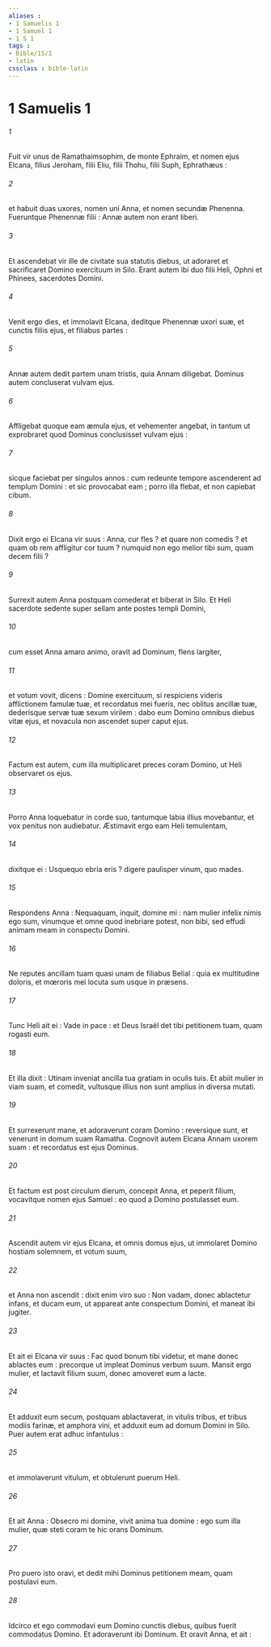 ```yaml
---
aliases : 
- 1 Samuelis 1
- 1 Samuel 1
- 1 S 1
tags : 
- Bible/1S/1
- latin
cssclass : bible-latin
---
```


# 1 Samuelis 1

###### 1
Fuit vir unus de Ramathaimsophim, de monte Ephraim, et nomen ejus Elcana, filius Jeroham, filii Eliu, filii Thohu, filii Suph, Ephrathæus :
###### 2
et habuit duas uxores, nomen uni Anna, et nomen secundæ Phenenna. Fueruntque Phenennæ filii : Annæ autem non erant liberi.
###### 3
Et ascendebat vir ille de civitate sua statutis diebus, ut adoraret et sacrificaret Domino exercituum in Silo. Erant autem ibi duo filii Heli, Ophni et Phinees, sacerdotes Domini.
###### 4
Venit ergo dies, et immolavit Elcana, deditque Phenennæ uxori suæ, et cunctis filiis ejus, et filiabus partes :
###### 5
Annæ autem dedit partem unam tristis, quia Annam diligebat. Dominus autem concluserat vulvam ejus.
###### 6
Affligebat quoque eam æmula ejus, et vehementer angebat, in tantum ut exprobraret quod Dominus conclusisset vulvam ejus :
###### 7
sicque faciebat per singulos annos : cum redeunte tempore ascenderent ad templum Domini : et sic provocabat eam ; porro illa flebat, et non capiebat cibum.
###### 8
Dixit ergo ei Elcana vir suus : Anna, cur fles ? et quare non comedis ? et quam ob rem affligitur cor tuum ? numquid non ego melior tibi sum, quam decem filii ?
###### 9
Surrexit autem Anna postquam comederat et biberat in Silo. Et Heli sacerdote sedente super sellam ante postes templi Domini,
###### 10
cum esset Anna amaro animo, oravit ad Dominum, flens largiter,
###### 11
et votum vovit, dicens : Domine exercituum, si respiciens videris afflictionem famulæ tuæ, et recordatus mei fueris, nec oblitus ancillæ tuæ, dederisque servæ tuæ sexum virilem : dabo eum Domino omnibus diebus vitæ ejus, et novacula non ascendet super caput ejus.
###### 12
Factum est autem, cum illa multiplicaret preces coram Domino, ut Heli observaret os ejus.
###### 13
Porro Anna loquebatur in corde suo, tantumque labia illius movebantur, et vox penitus non audiebatur. Æstimavit ergo eam Heli temulentam,
###### 14
dixitque ei : Usquequo ebria eris ? digere paulisper vinum, quo mades.
###### 15
Respondens Anna : Nequaquam, inquit, domine mi : nam mulier infelix nimis ego sum, vinumque et omne quod inebriare potest, non bibi, sed effudi animam meam in conspectu Domini.
###### 16
Ne reputes ancillam tuam quasi unam de filiabus Belial : quia ex multitudine doloris, et mœroris mei locuta sum usque in præsens.
###### 17
Tunc Heli ait ei : Vade in pace : et Deus Israël det tibi petitionem tuam, quam rogasti eum.
###### 18
Et illa dixit : Utinam inveniat ancilla tua gratiam in oculis tuis. Et abiit mulier in viam suam, et comedit, vultusque illius non sunt amplius in diversa mutati.
###### 19
Et surrexerunt mane, et adoraverunt coram Domino : reversique sunt, et venerunt in domum suam Ramatha. Cognovit autem Elcana Annam uxorem suam : et recordatus est ejus Dominus.
###### 20
Et factum est post circulum dierum, concepit Anna, et peperit filium, vocavitque nomen ejus Samuel : eo quod a Domino postulasset eum.
###### 21
Ascendit autem vir ejus Elcana, et omnis domus ejus, ut immolaret Domino hostiam solemnem, et votum suum,
###### 22
et Anna non ascendit : dixit enim viro suo : Non vadam, donec ablactetur infans, et ducam eum, ut appareat ante conspectum Domini, et maneat ibi jugiter.
###### 23
Et ait ei Elcana vir suus : Fac quod bonum tibi videtur, et mane donec ablactes eum : precorque ut impleat Dominus verbum suum. Mansit ergo mulier, et lactavit filium suum, donec amoveret eum a lacte.
###### 24
Et adduxit eum secum, postquam ablactaverat, in vitulis tribus, et tribus modiis farinæ, et amphora vini, et adduxit eum ad domum Domini in Silo. Puer autem erat adhuc infantulus :
###### 25
et immolaverunt vitulum, et obtulerunt puerum Heli.
###### 26
Et ait Anna : Obsecro mi domine, vivit anima tua domine : ego sum illa mulier, quæ steti coram te hic orans Dominum.
###### 27
Pro puero isto oravi, et dedit mihi Dominus petitionem meam, quam postulavi eum.
###### 28
Idcirco et ego commodavi eum Domino cunctis diebus, quibus fuerit commodatus Domino. Et adoraverunt ibi Dominum. Et oravit Anna, et ait :

